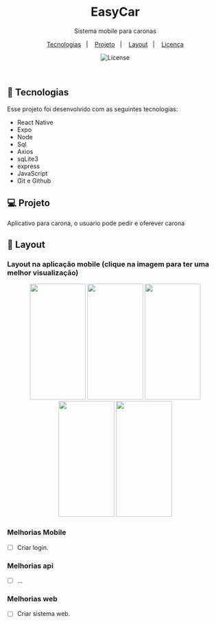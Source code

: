 <h1 align="center"> EasyCar </h1>

<p align="center">
Sistema mobile para caronas <br/>
</p>

<p align="center">
  <a href="#-tecnologias">Tecnologias</a>&nbsp;&nbsp;&nbsp;|&nbsp;&nbsp;&nbsp;
  <a href="#-projeto">Projeto</a>&nbsp;&nbsp;&nbsp;|&nbsp;&nbsp;&nbsp;
  <a href="#-layout">Layout</a>&nbsp;&nbsp;&nbsp;|&nbsp;&nbsp;&nbsp;
  <a href="#memo-licença">Licença</a>
</p>

<p align="center">
  <img alt="License" src="https://img.shields.io/static/v1?label=license&message=MIT&color=49AA26&labelColor=000000">
</p>

<br>


## 🚀 Tecnologias

Esse projeto foi desenvolvido com as seguintes tecnologias:

- React Native
- Expo
- Node
- Sql
- Axios
- sqLite3
- express
- JavaScript
- Git e Github

## 💻 Projeto

Aplicativo para carona, o usuario pode pedir e oferever carona

## 🎨 Layout

<h3>Layout na aplicação mobile (clique na imagem para ter uma melhor visualização)</h3>

<div align="center">  
    <img src="https://github.com/user-attachments/assets/f40f60ea-354b-4587-9ce7-4f35df4d77b3" height="270" width="130" />
    <img src="https://github.com/user-attachments/assets/ed232564-0e32-4dbb-9243-a59a6d274606" height="270" width="130" />
    <img src="https://github.com/user-attachments/assets/96f86618-6f3b-480a-a7eb-31acc2cc6d36" height="270" width="130" />
    <img src="https://github.com/user-attachments/assets/d615318f-8510-4a81-8a93-93008ce77c49" height="270" width="130" />
    <img src="https://github.com/user-attachments/assets/a04843ed-29c7-4bcf-a063-71d07d468813" height="270" width="130" />  
</div>


### Melhorias Mobile

- [ ] Criar login.


### Melhorias api

- [ ] ...


### Melhorias web

- [ ] Criar sistema web.




